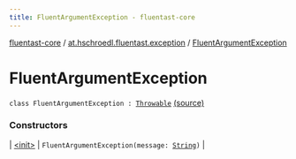 ```yaml
---
title: FluentArgumentException - fluentast-core
---
```


[fluentast-core](../../index.html) / [at.hschroedl.fluentast.exception](../index.html) / [FluentArgumentException](.)

# FluentArgumentException

`class FluentArgumentException : `[`Throwable`](https://kotlinlang.org/api/latest/jvm/stdlib/kotlin/-throwable/index.html) [(source)](https://github.com/hschroedl/FluentAST/tree/master/core/src/main/kotlin//at.hschroedl.fluentast/exception/FluentException.kt#L5)

### Constructors

| [&lt;init&gt;](-init-.html) | `FluentArgumentException(message: `[`String`](https://kotlinlang.org/api/latest/jvm/stdlib/kotlin/-string/index.html)`)` |

